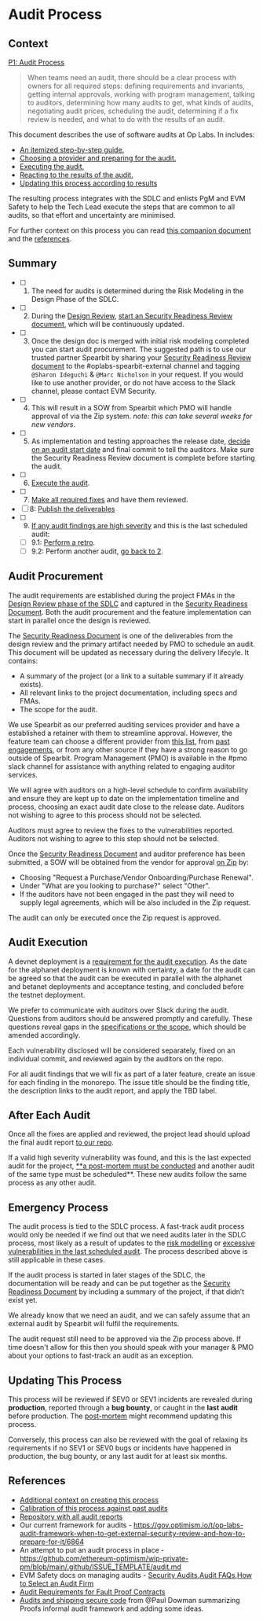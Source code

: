 # Audit Process

## Context

[P1: Audit Process](https://www.notion.so/P1-Audit-Process-153f153ee16280cc8aacc75b955986b3?pvs=21)

> When teams need an audit, there should be a clear process with owners for all required steps: defining requirements and invariants, getting internal approvals, working with program management, talking to auditors, determining how many audits to get, what kinds of audits, negotiating audit prices, scheduling the audit, determining if a fix review is needed, and what to do with the results of an audit.
>

This document describes the use of software audits at Op Labs. In includes:

- [An itemized step-by-step guide.](#summary)
- [Choosing a provider and preparing for the audit.](#audit-Procurement)
- [Executing the audit.](#audit-execution)
- [Reacting to the results of the audit.](#after-each-audit)
- [Updating this process according to results](#updating-this-process)

The resulting process integrates with the SDLC and enlists PgM and EVM Safety to help the Tech Lead execute the steps that are common to all audits, so that effort and uncertainty are minimised.

For further context on this process you can read [this companion document](https://www.notion.so/About-the-Audit-Process-1b9f153ee162805e8adcd2d50237c622?pvs=21) and the [references](#references).

## Summary

- [ ]  1. The need for audits is determined during the Risk Modeling in the Design Phase of the SDLC.
- [ ]  2. During the [Design Review](./sdlc.md#step-1-design-review-if-applicable), [start an Security Readiness Review document](https://www.notion.so/oplabs/Security-Readiness-Review-1a8f153ee1628045b467c262fae21975), which will be continuously updated.
- [ ]  3. Once the design doc is merged with initial risk modeling completed you can start audit procurement. The suggested path is to use our trusted partner Spearbit by sharing your [Security Readiness Review document](./security-readiness-template.md) to the #oplabs-spearbit-external channel and tagging `@Sharon Ideguchi` & `@Marc Nicholson` in your request. If you would like to use another provider, or do not have access to the Slack channel, please contact EVM Security.
- [ ]  4. This will result in a SOW from Spearbit which PMO will handle approval of via the Zip system.  *note: this can take several weeks for new vendors*.
- [ ]  5. As implementation and testing approaches the release date, [decide on an audit start date](#audit-procurement) and final commit to tell the auditors.  Make sure the Security Readiness Review document is complete before starting the audit.
- [ ]  6. [Execute the audit](#audit-execution).
- [ ]  7. [Make all required fixes](#audit-execution) and have them reviewed.
- [ ]  8: [Publish the deliverables](#after-each-audit)
- [ ]  9. [If any audit findings are high severity](#after-each-audit) and this is the last scheduled audit:
    - [ ]  9.1: [Perform a retro](./audit-post-mortem.md).
    - [ ]  9.2: Perform another audit, [go back to 2](#audit-procurement).

## Audit Procurement

The audit requirements are established during the project FMAs in the [Design Review phase of the SDLC](./sdlc.md#step-1-design-review-if-applicable) and captured in the [Security Readiness Document](https://www.notion.so/oplabs/Security-Readiness-Review-1a8f153ee1628045b467c262fae21975). Both the audit procurement and the feature implementation can start in parallel once the design is reviewed.

The [Security Readiness Document](./security-readiness-template.md) is one of the deliverables from the design review and the primary artifact needed by PMO to schedule an audit.  This document will be updated as necessary during the delivery lifecyle. It contains:
 - A summary of the project (or a link to a suitable summary if it already exists).
 - All relevant links to the project documentation, including specs and FMAs.
 - The scope for the audit.

We use Spearbit as our preferred auditing services provider and have a established a retainer with them to streamline approval. However, the feature team can choose a different provider from [this list](https://www.notion.so/How-to-Select-an-Audit-Firm-b0dee471e23f4712bb8ddc1fb51938f9?pvs=21), from [past engagements](https://www.notion.so/Security-Audits-e56b4226b9db4f2ca48db42d7d439a98?pvs=21), or from any other source if they have a strong reason to go outside of Spearbit. Program Management (PMO) is available in the #pmo slack channel for assistance with anything related to engaging auditor services.

We will agree with auditors on a high-level schedule to confirm availability and ensure they are kept up to date on the implementation timeline and process, choosing an exact audit date close to the release date. Auditors not wishing to agree to this process should not be selected.

Auditors must agree to review the fixes to the vulnerabilities reported. Auditors not wishing to agree to this step should not be selected.

Once the [Security Readiness Document](https://www.notion.so/oplabs/Security-Readiness-Review-1a8f153ee1628045b467c262fae21975) and auditor preference has been submitted, a SOW will be obtained from the vendor for approval [on Zip](https://oplabs.ziphq.com/create-workflow-request) by:
 - Choosing "Request a Purchase/Vendor Onboarding/Purchase Renewal".
 - Under "What are you looking to purchase?" select "Other".
 - If the auditors have not been engaged in the past they will need to supply legal agreements, which will be also included in the Zip request.

The audit can only be executed once the Zip request is approved.

## Audit Execution

A devnet deployment is a [requirement for the audit execution](./sdlc.md#step-2b-security-audit-procurement-if-needed). As the date for the alphanet deployment is known with certainty, a date for the audit can be agreed so that the audit can be executed in parallel with the alphanet and betanet deployments and acceptance testing, and concluded before the testnet deployment.

We prefer to communicate with auditors over Slack during the audit. Questions from auditors should be answered promptly and carefully. These questions reveal gaps in the [specifications or the scope](./security-readiness-template.md), which should be amended accordingly.

Each vulnerability disclosed will be considered separately, fixed on an individual commit, and reviewed again by the auditors on the repo.

For all audit findings that we will fix as part of a later feature, create an issue for each finding in the monorepo. The issue title should be the finding title, the description links to the audit report, and apply the TBD label.

## After Each Audit

Once all the fixes are applied and reviewed, the project lead should upload the final audit report [to our repo](https://github.com/ethereum-optimism/optimism/tree/develop/docs/security-reviews).

If a valid high severity vulnerability was found, and this is the last expected audit for the project, [**a post-mortem must be conducted](./audit-post-mortem.md) and another audit of the same type must be scheduled**. These new audits follow the same process as any other audit.

## Emergency Process

The audit process is tied to the SDLC process. A fast-track audit process would only be needed if we find out that we need audits later in the SDLC process, most likely as a result of updates to the [risk modelling](./risk-modelling.md) or [excessive vulnerabilities in the last scheduled audit](#after-each-audit). The process described above is still applicable in these cases.

If the audit process is started in later stages of the SDLC, the documentation will be ready and can be put together as the [Security Readiness Document](https://www.notion.so/oplabs/Security-Readiness-Review-1a8f153ee1628045b467c262fae21975) by including a summary of the project, if that didn’t exist yet.

We already know that we need an audit, and we can safely assume that an external audit by Spearbit will fulfil the requirements.

The audit request still need to be approved via the Zip process above. If time doesn't allow for this then you should speak with your manager & PMO about your options to fast-track an audit as an exception.

## Updating This Process

This process will be reviewed if SEV0 or SEV1 incidents are revealed during **production**, reported through a **bug bounty**, or caught in the **last audit** before production. The [post-mortem](./audit-post-mortem.md) might recommend updating this process.

Conversely, this process can also be reviewed with the goal of relaxing its requirements if no SEV1 or SEV0 bugs or incidents have happened in production, the bug bounty, or any last audit for at least six months.

## References

- [Additional context on creating this process](https://www.notion.so/About-the-Audit-Process-1b9f153ee162805e8adcd2d50237c622?pvs=21)
- [Calibration of this process against past audits](https://www.notion.so/Calibration-1bbf153ee16280d0a17adebee7f797e3?pvs=21)
- [Repository with all audit reports](https://github.com/ethereum-optimism/optimism/tree/develop/docs/security-reviews)
- Our current framework for audits - https://gov.optimism.io/t/op-labs-audit-framework-when-to-get-external-security-review-and-how-to-prepare-for-it/6864
- An attempt to put an audit process in place - https://github.com/ethereum-optimism/wip-private-pm/blob/main/.github/ISSUE_TEMPLATE/audit.md
- EVM Safety docs on managing audits - [Security Audits](https://www.notion.so/Security-Audits-e56b4226b9db4f2ca48db42d7d439a98?pvs=21),[Audit FAQs](https://www.notion.so/Audit-FAQs-61950fe7ca7c4b2e86b86142d8138d3b?pvs=21),[How to Select an Audit Firm](https://www.notion.so/How-to-Select-an-Audit-Firm-b0dee471e23f4712bb8ddc1fb51938f9?pvs=21)
- [Audit Requirements for Fault Proof Contracts](https://www.notion.so/Audit-Requirements-for-Fault-Proof-Contracts-11cf153ee162803f84fed5d811206333?pvs=21)
- [Audits and shipping secure code](https://www.notion.so/Audits-and-shipping-secure-code-198f153ee162802e8fcae67e7cd15981?pvs=21) from @Paul Dowman summarizing Proofs informal audit framework and adding some ideas.


